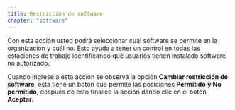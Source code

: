 ```yaml
---
title: Restricción de software
chapter: "software"
---
```


Con esta acción usted podrá seleccionar cuál software se permite en la organización y cuál no. Esto ayuda a tener un control en todas las estaciones de trabajo identificando qué usuarios tienen instalado software no autorizado.

Cuando ingrese a esta acción se observa la opción **Cambiar restricción de software**, esta tiene un botón que permite las posiciones **Permitido** **y No permitido**, después de esto finalice la acción dando clic en el botón **Aceptar**.

